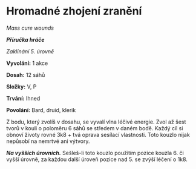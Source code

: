 # Hromadné zhojení zranění

*Mass cure wounds*

***Příručka hráče***

*Zaklínání 5. úrovně*

**Vyvolání:** 1 akce

**Dosah:** 12 sáhů

**Složky:** V, P

**Trvání:** Ihned

**Povolání:** Bard, druid, klerik

Z bodu, který zvolíš v dosahu, se vyvalí vlna léčivé energie. Zvol až šest tvorů v kouli o poloměru 6 sáhů se středem v daném bodě. Každý cíl si obnoví životy rovné 3k8 + tvá oprava sesílací vlastnosti. Toto kouzlo nijak nepůsobí na nemrtvé ani výtvory.

***Na vyšších úrovních.*** Sešleš-li toto kouzlo použitím pozice kouzla 6. či vyšší úrovně, za každou další úroveň pozice nad 5. se zvýší léčení o 1k8.